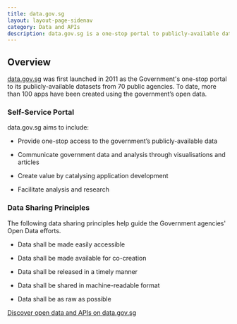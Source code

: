 ```yaml
---
title: data.gov.sg
layout: layout-page-sidenav
category: Data and APIs
description: data.gov.sg is a one-stop portal to publicly-available datasets from 70 public agencies.
---
```


## Overview

[data.gov.sg](https://data.gov.sg/) was first launched in 2011 as the Government's one-stop portal to its publicly-available datasets from 70 public agencies. To date, more than 100 apps have been created using the government’s open data.

### Self-Service Portal

data.gov.sg aims to include:

- Provide one-stop access to the government’s publicly-available data

- Communicate government data and analysis through visualisations and articles

- Create value by catalysing application development

- Facilitate analysis and research

### Data Sharing Principles

The following data sharing principles help guide the Government agencies' Open Data efforts.

- Data shall be made easily accessible

- Data shall be made available for co-creation

- Data shall be released in a timely manner

- Data shall be shared in machine-readable format

- Data shall be as raw as possible

[Discover open data and APIs on data.gov.sg](https://data.gov.sg/)

